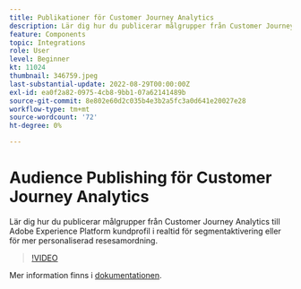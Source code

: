```yaml
---
title: Publikationer för Customer Journey Analytics
description: Lär dig hur du publicerar målgrupper från Customer Journey Analytics till Adobe Experience Platform kundprofil i realtid för segmentaktivering eller för mer personaliserad resesamordning.
feature: Components
topic: Integrations
role: User
level: Beginner
kt: 11024
thumbnail: 346759.jpeg
last-substantial-update: 2022-08-29T00:00:00Z
exl-id: ea0f2a82-0975-4cb8-9bb1-07a62141489b
source-git-commit: 8e802e60d2c035b4e3b2a5fc3a0d641e20027e28
workflow-type: tm+mt
source-wordcount: '72'
ht-degree: 0%

---
```


# Audience Publishing för Customer Journey Analytics

Lär dig hur du publicerar målgrupper från Customer Journey Analytics till Adobe Experience Platform kundprofil i realtid för segmentaktivering eller för mer personaliserad resesamordning.

>[!VIDEO](https://video.tv.adobe.com/v/346759/?quality=12&learn=on)

Mer information finns i [dokumentationen](https://experienceleague.adobe.com/docs/analytics-platform/using/cja-components/audiences/audiences-overview.html?lang=sv-SE).
